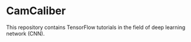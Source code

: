 # CamCaliber
This repository contains TensorFlow tutorials in the field of deep learning network (CNN).
